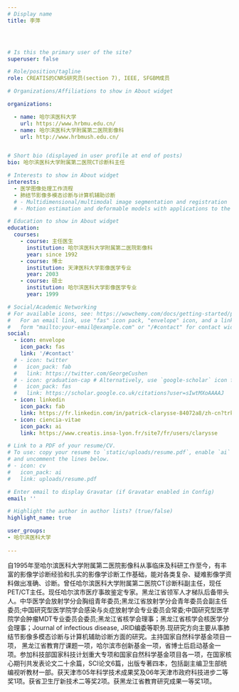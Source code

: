 ```yaml
---
# Display name
title: 李萍




# Is this the primary user of the site?
superuser: false

# Role/position/tagline
role: CREATIS的CNRS研究员(section 7), IEEE, SFGBM成员

# Organizations/Affiliations to show in About widget

organizations:

  - name: 哈尔滨医科大学
    url: https://www.hrbmu.edu.cn/
  - name: 哈尔滨医科大学附属第二医院影像科
    url: http://www.hrbmush.edu.cn/


# Short bio (displayed in user profile at end of posts)
bio: 哈尔滨医科大学附属第二医院CT诊断科主任

# Interests to show in About widget
interests:
  - 医学图像处理工作流程
  - 肺结节影像多模态诊断与计算机辅助诊断
  # - Multidimensional/multimodal image segmentation and registration
  # - Motion estimation and deformable models with applications to the 3D analysis of the heart functions

# Education to show in About widget
education:
  courses:
    - course: 主任医生
      institution: 哈尔滨医科大学附属第二医院影像科
      year: since 1992
    - course: 博士
      institution: 天津医科大学影像医学专业
      year: 2003
    - course: 硕士
      institution: 哈尔滨医科大学影像医学专业
      year: 1999

# Social/Academic Networking
# For available icons, see: https://wowchemy.com/docs/getting-started/page-builder/#icons
#   For an email link, use "fas" icon pack, "envelope" icon, and a link in the
#   form "mailto:your-email@example.com" or "/#contact" for contact widget.
social:
  - icon: envelope
    icon_pack: fas
    link: '/#contact'
  # - icon: twitter
  #   icon_pack: fab
  #   link: https://twitter.com/GeorgeCushen
  # - icon: graduation-cap # Alternatively, use `google-scholar` icon from `ai` icon pack
  #   icon_pack: fas
  #   link: https://scholar.google.co.uk/citations?user=sIwtMXoAAAAJ
  - icon: linkedin
    icon_pack: fab
    link: https://fr.linkedin.com/in/patrick-clarysse-84072a8/zh-cn?trk=people-guest_people_search-card
  - icon: ciencia-vitae
    icon_pack: ai
    link: https://www.creatis.insa-lyon.fr/site7/fr/users/clarysse 

# Link to a PDF of your resume/CV.
# To use: copy your resume to `static/uploads/resume.pdf`, enable `ai` icons in `params.toml`,
# and uncomment the lines below.
# - icon: cv
#   icon_pack: ai
#   link: uploads/resume.pdf

# Enter email to display Gravatar (if Gravatar enabled in Config)
email: ''

# Highlight the author in author lists? (true/false)
highlight_name: true

user_groups:
- 哈尔滨医科大学
 
---
```


自1995年至哈尔滨医科大学附属第二医院影像科从事临床及科研工作至今，有丰富的影像学诊断经验和扎实的影像学诊断工作基础，能对各类复杂、疑难影像学资料做出准确、诊断。曾任哈尔滨医科大学附属第二医院CT诊断科副主任，现任PET/CT主任。现任哈尔滨市医疗事故鉴定专家。黑龙江省领军人才梯队后备带头人。中华医学会放射学分会胸组青年委员;黑龙江省放射学分会青年委员会副主任委员;中国研究型医学院学会感染与炎症放射学会专业委员会常委;中国研究型医学院学会肿瘤MDT专业委员会委员;黑龙江省核学会理事；黑龙江省核学会核医学分会理事；Journal of infectious disease, JRID编委等职务.现研究方向主要从事肺结节影像多模态诊断与计算机辅助诊断方面的研究。主持国家自然科学基金项目一项， 黑龙江省教育厅课题一项，哈尔滨市创新基金一项，省博士后启动基金一项。参加科技部国家科技计划重大专项和国家自然科学基金项目各一项，在国家核心期刊共发表论文二十余篇，SCI论文6篇，出版专著四本，包括副主编卫生部统编视听教材一部。获天津市05年科学技术成果奖及06年天津市政府科技进步二等奖1项。获省卫生厅新技术二等奖2项。获黑龙江省教育研究成果一等奖1项。
